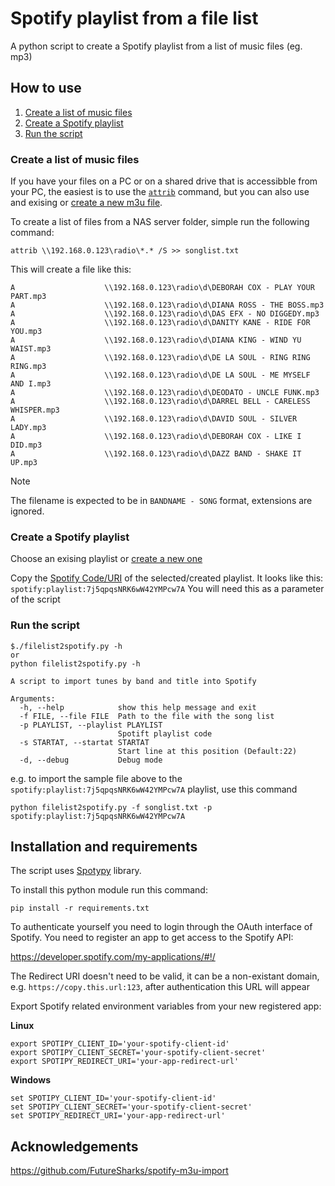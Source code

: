 # Spotify playlist from a file list

A python script to create a Spotify playlist from a list of music files (eg. mp3)

## How to use

1. [Create a list of music files](#create-a-list-of-music-files)
1. [Create a Spotify playlist](#create-a-spotify-playlist)
1. [Run the script](#run-the-script)

### Create a list of music files

If you have your files on a PC or on a shared drive that is accessibble from your PC, the easiest is to use the [```attrib```](https://docs.microsoft.com/en-us/windows-server/administration/windows-commands/attrib) command, but you can also use and exising or [create a new m3u file](https://www.google.com/search?q=create+m3u+file).

To create a list of files from a NAS server folder, simple run the following command:

 ```attrib \\192.168.0.123\radio\*.* /S >> songlist.txt```

This will create a file like this:
 
```
A                    \\192.168.0.123\radio\d\DEBORAH COX - PLAY YOUR PART.mp3
A                    \\192.168.0.123\radio\d\DIANA ROSS - THE BOSS.mp3
A                    \\192.168.0.123\radio\d\DAS EFX - NO DIGGEDY.mp3
A                    \\192.168.0.123\radio\d\DANITY KANE - RIDE FOR YOU.mp3
A                    \\192.168.0.123\radio\d\DIANA KING - WIND YU WAIST.mp3
A                    \\192.168.0.123\radio\d\DE LA SOUL - RING RING RING.mp3
A                    \\192.168.0.123\radio\d\DE LA SOUL - ME MYSELF AND I.mp3
A                    \\192.168.0.123\radio\d\DEODATO - UNCLE FUNK.mp3
A                    \\192.168.0.123\radio\d\DARREL BELL - CARELESS WHISPER.mp3
A                    \\192.168.0.123\radio\d\DAVID SOUL - SILVER LADY.mp3
A                    \\192.168.0.123\radio\d\DEBORAH COX - LIKE I DID.mp3
A                    \\192.168.0.123\radio\d\DAZZ BAND - SHAKE IT UP.mp3
```
> [!NOTE]
> The filename is expected to be in ```BANDNAME - SONG``` format, extensions are ignored.

### Create a Spotify playlist

Choose an exising playlist or [create a new one](https://support.spotify.com/us/article/create-a-playlist/)

Copy the [Spotify Code/URI](https://support.spotify.com/us/article/sharing-music/) of the selected/created playlist. It looks like this: ```spotify:playlist:7j5qpqsNRK6wW42YMPcw7A``` You will need this as a parameter of the script

### Run the script
```
$./filelist2spotify.py -h
or
python filelist2spotify.py -h

A script to import tunes by band and title into Spotify

Arguments:
  -h, --help            show this help message and exit
  -f FILE, --file FILE  Path to the file with the song list
  -p PLAYLIST, --playlist PLAYLIST
                        Spotift playlist code
  -s STARTAT, --startat STARTAT
                        Start line at this position (Default:22)
  -d, --debug           Debug mode
```

e.g. to import the sample file above to the ```spotify:playlist:7j5qpqsNRK6wW42YMPcw7A``` playlist, use this command
 
```python filelist2spotify.py -f songlist.txt -p spotify:playlist:7j5qpqsNRK6wW42YMPcw7A```

## Installation and requirements

The script uses [Spotypy](https://spotipy.readthedocs.io/) library.

To install this python module run this command:

```
pip install -r requirements.txt
```

To authenticate yourself you need to login through the OAuth interface of Spotify. You need to register an app to get access to the Spotify API:

https://developer.spotify.com/my-applications/#!/

The Redirect URI doesn't need to be valid, it can be a non-existant domain, e.g. ```https://copy.this.url:123```, after authentication this URL will appear 



Export Spotify related environment variables from your new registered app:

**Linux**
```
export SPOTIPY_CLIENT_ID='your-spotify-client-id'
export SPOTIPY_CLIENT_SECRET='your-spotify-client-secret'
export SPOTIPY_REDIRECT_URI='your-app-redirect-url'
```

**Windows**
```
set SPOTIPY_CLIENT_ID='your-spotify-client-id'
set SPOTIPY_CLIENT_SECRET='your-spotify-client-secret'
set SPOTIPY_REDIRECT_URI='your-app-redirect-url'
```

## Acknowledgements

https://github.com/FutureSharks/spotify-m3u-import